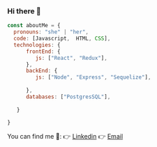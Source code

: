 ### Hi there 👋

```js
const aboutMe = {
  pronouns: "she" | "her",
  code: [Javascript,  HTML, CSS],
  technologies: {
      frontEnd: {
         js: ["React", "Redux"],
      },
      backEnd: {
         js: ["Node", "Express", "Sequelize"],
         
      },
      databases: ["PostgresSQL"],
      
   }
 
}
```

You can find me 📣:
👉 [Linkedin](www.linkedin.com/in/maría-milagros-niro-dev)
👉 [Email](niromilagros@gmail.com)


<!--
**milagrosniro/milagrosniro** is a ✨ _special_ ✨ repository because its `README.md` (this file) appears on your GitHub profile.

Here are some ideas to get you started:

- 🔭 I’m currently working on ...
- 🌱 I’m currently learning ...
- 👯 I’m looking to collaborate on ...
- 🤔 I’m looking for help with ...
- 💬 Ask me about ...
- 📫 How to reach me: ...
- 😄 Pronouns: ...
- ⚡ Fun fact: ...
-->
